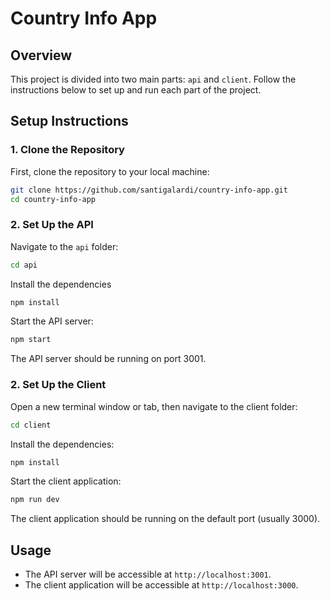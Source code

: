 # Country Info App

## Overview

This project is divided into two main parts: `api` and `client`. Follow the instructions below to set up and run each part of the project.

## Setup Instructions

### 1. Clone the Repository

First, clone the repository to your local machine:

```bash
git clone https://github.com/santigalardi/country-info-app.git
cd country-info-app
```

### 2. Set Up the API

Navigate to the `api` folder:

```bash
cd api
```

Install the dependencies

```bash
npm install
```

Start the API server:

```bash
npm start
```

The API server should be running on port 3001.

### 2. Set Up the Client

Open a new terminal window or tab, then navigate to the client folder:

```bash
cd client
```

Install the dependencies:

```bash
npm install
```

Start the client application:

```bash
npm run dev
```

The client application should be running on the default port (usually 3000).

## Usage

- The API server will be accessible at `http://localhost:3001`.
- The client application will be accessible at `http://localhost:3000`.